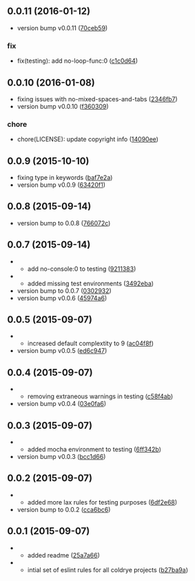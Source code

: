 <a name="0.0.11"></a>
## 0.0.11 (2016-01-12)


* version bump v0.0.11 ([70ceb59](https://github.com/coldrye-es/eslint-config-coldrye/commit/70ceb59))

### fix

* fix(testing): add no-loop-func:0 ([c1c0d64](https://github.com/coldrye-es/eslint-config-coldrye/commit/c1c0d64))



<a name="0.0.10"></a>
## 0.0.10 (2016-01-08)


* fixing issues with no-mixed-spaces-and-tabs ([2346fb7](https://github.com/coldrye-es/eslint-config-coldrye/commit/2346fb7))
* version bump v0.0.10 ([f360309](https://github.com/coldrye-es/eslint-config-coldrye/commit/f360309))

### chore

* chore(LICENSE): update copyright info ([14090ee](https://github.com/coldrye-es/eslint-config-coldrye/commit/14090ee))



<a name="0.0.9"></a>
## 0.0.9 (2015-10-10)


* fixing type in keywords ([baf7e2a](https://github.com/coldrye-es/eslint-config-coldrye/commit/baf7e2a))
* version bump v0.0.9 ([63420f1](https://github.com/coldrye-es/eslint-config-coldrye/commit/63420f1))



<a name="0.0.8"></a>
## 0.0.8 (2015-09-14)


* version bump to 0.0.8 ([766072c](https://github.com/coldrye-es/eslint-config-coldrye/commit/766072c))



<a name="0.0.7"></a>
## 0.0.7 (2015-09-14)


* - add no-console:0 to testing ([9211383](https://github.com/coldrye-es/eslint-config-coldrye/commit/9211383))
* - added missing test environments ([3492eba](https://github.com/coldrye-es/eslint-config-coldrye/commit/3492eba))
* version bump to 0.0.7 ([0302932](https://github.com/coldrye-es/eslint-config-coldrye/commit/0302932))
* version bump v0.0.6 ([45974a6](https://github.com/coldrye-es/eslint-config-coldrye/commit/45974a6))



<a name="0.0.5"></a>
## 0.0.5 (2015-09-07)


* - increased default complextity to 9 ([ac04f8f](https://github.com/coldrye-es/eslint-config-coldrye/commit/ac04f8f))
* version bump v0.0.5 ([ed6c947](https://github.com/coldrye-es/eslint-config-coldrye/commit/ed6c947))



<a name="0.0.4"></a>
## 0.0.4 (2015-09-07)


* - removing extraneous warnings in testing ([c58f4ab](https://github.com/coldrye-es/eslint-config-coldrye/commit/c58f4ab))
* version bump v0.0.4 ([03e0fa6](https://github.com/coldrye-es/eslint-config-coldrye/commit/03e0fa6))



<a name="0.0.3"></a>
## 0.0.3 (2015-09-07)


* - added mocha environment to testing ([6ff342b](https://github.com/coldrye-es/eslint-config-coldrye/commit/6ff342b))
* version bump v0.0.3 ([bcc1d66](https://github.com/coldrye-es/eslint-config-coldrye/commit/bcc1d66))



<a name="0.0.2"></a>
## 0.0.2 (2015-09-07)


* - added more lax rules for testing purposes ([6df2e68](https://github.com/coldrye-es/eslint-config-coldrye/commit/6df2e68))
* version bump to 0.0.2 ([cca6bc6](https://github.com/coldrye-es/eslint-config-coldrye/commit/cca6bc6))



<a name="0.0.1"></a>
## 0.0.1 (2015-09-07)


* - added readme ([25a7a66](https://github.com/coldrye-es/eslint-config-coldrye/commit/25a7a66))
* - intial set of eslint rules for all coldrye projects ([b27ba9a](https://github.com/coldrye-es/eslint-config-coldrye/commit/b27ba9a))



